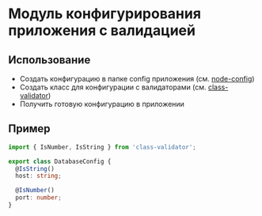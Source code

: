 # Модуль конфигурирования приложения с валидацией

## Использование

* Создать конфигурацию в папке config приложения (см. [node-config](https://www.npmjs.com/package/config))
* Создать класс для конфигурации c валидаторами (см. [class-validator](https://www.npmjs.com/package/class-validator))
* Получить готовую конфигурацию в приложении

## Пример

```ts
import { IsNumber, IsString } from 'class-validator';

export class DatabaseConfig {
  @IsString()
  host: string;

  @IsNumber()
  port: number;
}


```
